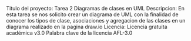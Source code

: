 Titulo del proyecto: Tarea 2 Diagramas de clases en UML
Descripcion: En esta tarea se nos solicito crear un diagrama de UML con la finalidad de conocer los tipos de clase, asociaciones y agregacion de las clases en un diagrama realizado en la pagina draw.io
Licencia: Licencia gratuita académica v3.0 Palabra clave de la licencia AFL-3.0